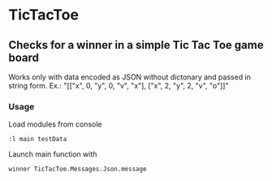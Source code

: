 # TicTacToe

## Checks for a winner in a simple Tic Tac Toe game board

Works only with data encoded as JSON without dictonary and passed in string form.
Ex.: "[[\"x\",  0,  \"y\",   0,  \"v\", \"x\"],  [\"x\",  2, \"y\",  2,  \"v\",  \"o\"]]"
### Usage

Load modules from console
```
:l main testData
```
Launch main function with
```
winner TicTacToe.Messages.Json.message
```
